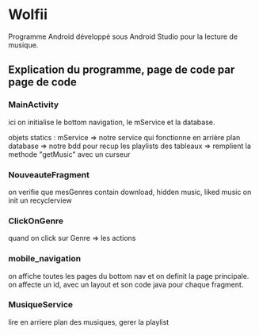 # Wolfii

Programme Android développé sous Android Studio pour la lecture de musique.

## Explication du programme, page de code par page de code

### MainActivity

ici on initialise le bottom navigation, le mService et la database.

objets statics :
mService => notre service qui fonctionne en arrière plan
database => notre bdd pour recup les playlists
des tableaux => remplient la methode "getMusic" avec un curseur

### NouveauteFragment

on verifie que mesGenres contain download, hidden music, liked music
on init un recyclerview

### ClickOnGenre

quand on click sur Genre => les actions

### mobile_navigation 

on affiche toutes les pages du bottom nav et on definit la page principale.
on affecte un id, avec un layout et son code java pour chaque fragment.

### MusiqueService

lire en arriere plan des musiques, gerer la playlist